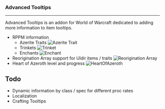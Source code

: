 ### Advanced Tooltips
---
Advanced Tooltips is an addon for World of Warcraft dedicated to adding more information to item tooltips.
- RPPM information
    - Azerite Traits
![Azerite Trait](https://i.imgur.com/F85hrn9.png)
    - Trinkets
![Trinket](https://i.imgur.com/gDFD8O0.png)
    - Enchants
![Enchant](https://i.imgur.com/TDJ4zYn.png)
- Reorigination Array support for Uldir items / traits
![Reorigination Array](https://i.imgur.com/HPWMGl0.png)
- Heart of Azeroth level and progress
![HeartOfAzeroth](https://i.imgur.com/oLG21mu.png)

## Todo
- Dynamic information by class / spec for different proc rates
- Localization
- Crafting Tooltips
